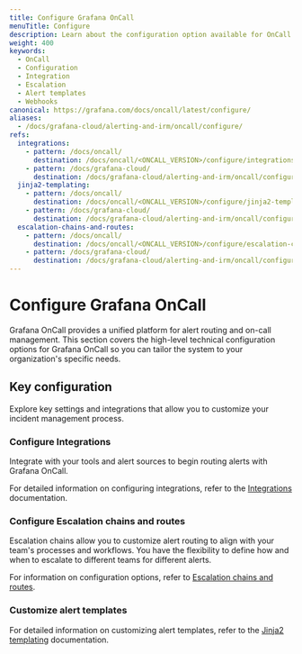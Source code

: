 ```yaml
---
title: Configure Grafana OnCall
menuTitle: Configure
description: Learn about the configuration option available for OnCall
weight: 400
keywords:
  - OnCall
  - Configuration
  - Integration
  - Escalation
  - Alert templates
  - Webhooks
canonical: https://grafana.com/docs/oncall/latest/configure/
aliases:
  - /docs/grafana-cloud/alerting-and-irm/oncall/configure/
refs:
  integrations:
    - pattern: /docs/oncall/
      destination: /docs/oncall/<ONCALL_VERSION>/configure/integrations/
    - pattern: /docs/grafana-cloud/
      destination: /docs/grafana-cloud/alerting-and-irm/oncall/configure/integrations/
  jinja2-templating:
    - pattern: /docs/oncall/
      destination: /docs/oncall/<ONCALL_VERSION>/configure/jinja2-templating/
    - pattern: /docs/grafana-cloud/
      destination: /docs/grafana-cloud/alerting-and-irm/oncall/configure/jinja2-templating/
  escalation-chains-and-routes:
    - pattern: /docs/oncall/
      destination: /docs/oncall/<ONCALL_VERSION>/configure/escalation-chains-and-routes/
    - pattern: /docs/grafana-cloud/
      destination: /docs/grafana-cloud/alerting-and-irm/oncall/configure/escalation-chains-and-routes/
---
```


# Configure Grafana OnCall

Grafana OnCall provides a unified platform for alert routing and on-call management. This section covers the high-level technical configuration options for
Grafana OnCall so you can tailor the system to your organization's specific needs.

## Key configuration

Explore key settings and integrations that allow you to customize your incident management process.

### Configure Integrations

Integrate with your tools and alert sources to begin routing alerts with Grafana OnCall.

For detailed information on configuring integrations, refer to the [Integrations](ref:integrations) documentation.

### Configure Escalation chains and routes

Escalation chains allow you to customize alert routing to align with your team's processes and workflows.
You have the flexibility to define how and when to escalate to different teams for different alerts.

For information on configuration options, refer to [Escalation chains and routes](ref:escalation-chains-and-routes).

### Customize alert templates

For detailed information on customizing alert templates, refer to the [Jinja2 templating](ref:jinja2-templating) documentation.

